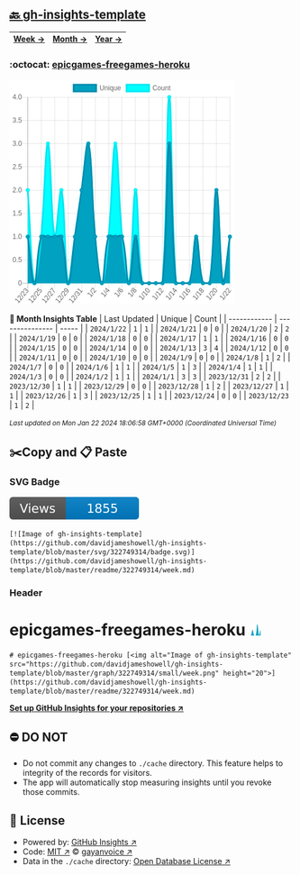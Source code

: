 ## [🔙 gh-insights-template](https://github.com/davidjameshowell/gh-insights-template)
| [**Week →**](https://github.com/davidjameshowell/gh-insights-template/blob/master/readme/322749314/week.md) | [**Month →**](https://github.com/davidjameshowell/gh-insights-template/blob/master/readme/322749314/month.md) | [**Year →**](https://github.com/davidjameshowell/gh-insights-template/blob/master/readme/322749314/year.md) |
 | ------------ | --------------- | ----- |

### :octocat: [epicgames-freegames-heroku](https://github.com/davidjameshowell/epicgames-freegames-heroku)
![Image of gh-insights-template](https://github.com/davidjameshowell/gh-insights-template/blob/master/graph/322749314/large/month.png)

**:calendar: Month Insights Table**
| Last Updated | Unique | Count |
 | ------------ | --------------- | ----- |
 | `2024/1/22` |  `1` | `1` |
 | `2024/1/21` |  `0` | `0` |
 | `2024/1/20` |  `2` | `2` |
 | `2024/1/19` |  `0` | `0` |
 | `2024/1/18` |  `0` | `0` |
 | `2024/1/17` |  `1` | `1` |
 | `2024/1/16` |  `0` | `0` |
 | `2024/1/15` |  `0` | `0` |
 | `2024/1/14` |  `0` | `0` |
 | `2024/1/13` |  `3` | `4` |
 | `2024/1/12` |  `0` | `0` |
 | `2024/1/11` |  `0` | `0` |
 | `2024/1/10` |  `0` | `0` |
 | `2024/1/9` |  `0` | `0` |
 | `2024/1/8` |  `1` | `2` |
 | `2024/1/7` |  `0` | `0` |
 | `2024/1/6` |  `1` | `1` |
 | `2024/1/5` |  `1` | `3` |
 | `2024/1/4` |  `1` | `1` |
 | `2024/1/3` |  `0` | `0` |
 | `2024/1/2` |  `1` | `1` |
 | `2024/1/1` |  `3` | `3` |
 | `2023/12/31` |  `2` | `2` |
 | `2023/12/30` |  `1` | `1` |
 | `2023/12/29` |  `0` | `0` |
 | `2023/12/28` |  `1` | `2` |
 | `2023/12/27` |  `1` | `1` |
 | `2023/12/26` |  `1` | `3` |
 | `2023/12/25` |  `1` | `1` |
 | `2023/12/24` |  `0` | `0` |
 | `2023/12/23` |  `1` | `2` |

<small><i>Last updated on Mon Jan 22 2024 18:06:58 GMT+0000 (Coordinated Universal Time)</i></small>

## ✂️Copy and 📋 Paste
### SVG Badge
[![Image of gh-insights-template](https://github.com/davidjameshowell/gh-insights-template/blob/master/svg/322749314/badge.svg)](https://github.com/davidjameshowell/gh-insights-template/blob/master/readme/322749314/week.md)
```readme
[![Image of gh-insights-template](https://github.com/davidjameshowell/gh-insights-template/blob/master/svg/322749314/badge.svg)](https://github.com/davidjameshowell/gh-insights-template/blob/master/readme/322749314/week.md)
```
### Header
# epicgames-freegames-heroku [<img alt="Image of gh-insights-template" src="https://github.com/davidjameshowell/gh-insights-template/blob/master/graph/322749314/small/week.png" height="20">](https://github.com/davidjameshowell/gh-insights-template/blob/master/readme/322749314/week.md)
```readme
# epicgames-freegames-heroku [<img alt="Image of gh-insights-template" src="https://github.com/davidjameshowell/gh-insights-template/blob/master/graph/322749314/small/week.png" height="20">](https://github.com/davidjameshowell/gh-insights-template/blob/master/readme/322749314/week.md)
```
[**Set up GitHub Insights for your repositories ↗️**](https://github.com/gayanvoice/github-insights)
## ⛔ DO NOT
- Do not commit any changes to `./cache` directory. This feature helps to integrity of the records for visitors.
- The app will automatically stop measuring insights until you revoke those commits.
## 📄 License
- Powered by: [GitHub Insights ↗️](https://github.com/gayanvoice/github-insights)
- Code: [MIT ↗️](./LICENSE) © [gayanvoice ↗️](https://github.com/gayanvoice)
- Data in the `./cache` directory: [Open Database License ↗️](https://opendatacommons.org/licenses/odbl/1-0/)